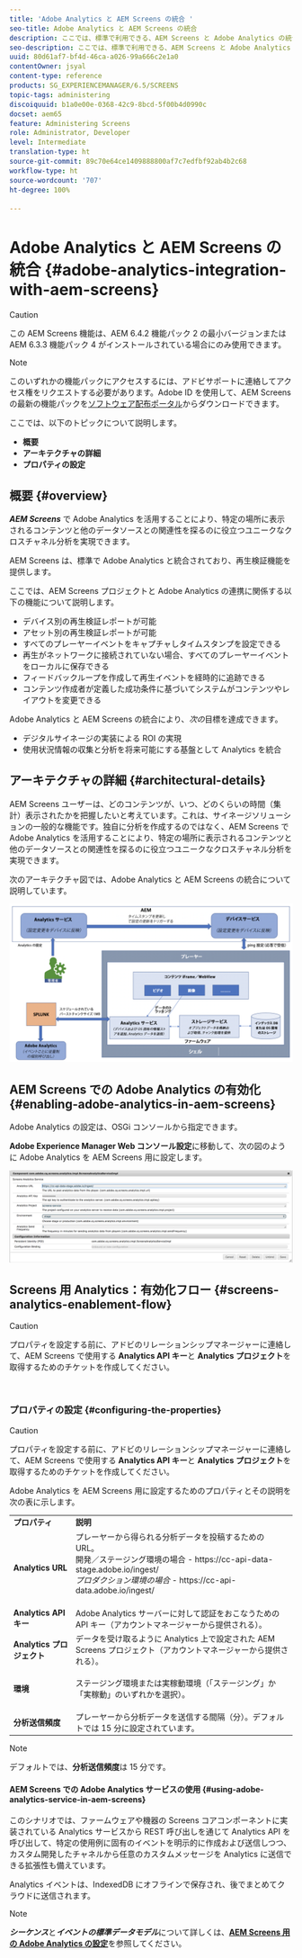 ```yaml
---
title: 'Adobe Analytics と AEM Screens の統合 '
seo-title: Adobe Analytics と AEM Screens の統合
description: ここでは、標準で利用できる、AEM Screens と Adobe Analytics の統合について説明し、提供される再生検証機能についても紹介します。
seo-description: ここでは、標準で利用できる、AEM Screens と Adobe Analytics の統合について説明し、提供される再生検証機能についても紹介します。
uuid: 80d61af7-bf4d-46ca-a026-99a666c2e1a0
contentOwner: jsyal
content-type: reference
products: SG_EXPERIENCEMANAGER/6.5/SCREENS
topic-tags: administering
discoiquuid: b1a0e00e-0368-42c9-8bcd-5f00b4d0990c
docset: aem65
feature: Administering Screens
role: Administrator, Developer
level: Intermediate
translation-type: ht
source-git-commit: 89c70e64ce1409888800af7c7edfbf92ab4b2c68
workflow-type: ht
source-wordcount: '707'
ht-degree: 100%

---
```



# Adobe Analytics と AEM Screens の統合 {#adobe-analytics-integration-with-aem-screens}

>[!CAUTION]
>
>この AEM Screens 機能は、AEM 6.4.2 機能パック 2 の最小バージョンまたは AEM 6.3.3 機能パック 4 がインストールされている場合にのみ使用できます。

>[!NOTE]
>
>このいずれかの機能パックにアクセスするには、アドビサポートに連絡してアクセス権をリクエストする必要があります。Adobe ID を使用して、AEM Screens の最新の機能パックを[ソフトウェア配布ポータル](https://experience.adobe.com/#/downloads/content/software-distribution/en/aem.html)からダウンロードできます。

ここでは、以下のトピックについて説明します。

* **概要**
* **アーキテクチャの詳細**
* **プロパティの設定**

## 概要 {#overview}

***AEM Screens*** で Adobe Analytics を活用することにより、特定の場所に表示されるコンテンツと他のデータソースとの関連性を探るのに役立つユニークなクロスチャネル分析を実現できます。

AEM Screens は、標準で Adobe Analytics と統合されており、再生検証機能を提供します。

ここでは、AEM Screens プロジェクトと Adobe Analytics の連携に関係する以下の機能について説明します。

* デバイス別の再生検証レポートが可能
* アセット別の再生検証レポートが可能
* すべてのプレーヤーイベントをキャプチャしタイムスタンプを設定できる
* 再生がネットワークに接続されていない場合、すべてのプレーヤーイベントをローカルに保存できる
* フィードバックループを作成して再生イベントを経時的に追跡できる
* コンテンツ作成者が定義した成功条件に基づいてシステムがコンテンツやレイアウトを変更できる

Adobe Analytics と AEM Screens の統合により、*次の*&#x200B;目標を達成できます。

* デジタルサイネージの実装による ROI の実現
* 使用状況情報の収集と分析を将来可能にする基盤として Analytics を統合

## アーキテクチャの詳細 {#architectural-details}

AEM Screens ユーザーは、どのコンテンツが、いつ、どのくらいの時間（集計）表示されたかを把握したいと考えています。これは、サイネージソリューションの一般的な機能です。独自に分析を作成するのではなく、AEM Screens で Adobe Analytics を活用することにより、特定の場所に表示されるコンテンツと他のデータソースとの関連性を探るのに役立つユニークなクロスチャネル分析を実現できます。

次のアーキテクチャ図では、Adobe Analytics と AEM Screens の統合について説明しています。

![screen_shot_2018-09-12at85611am](assets/screen_shot_2018-09-12at85611am.png)

## AEM Screens での Adobe Analytics の有効化 {#enabling-adobe-analytics-in-aem-screens}

Adobe Analytics の設定は、OSGi コンソールから指定できます。

**Adobe Experience Manager Web コンソール設定**&#x200B;に移動して、次の図のように Adobe Analytics を AEM Screens 用に設定します。

![screen_shot_2018-09-04at25550pm](assets/screen_shot_2018-09-04at25550pm.png)

## Screens 用 Analytics：有効化フロー {#screens-analytics-enablement-flow}

>[!CAUTION]
>
>プロパティを設定する前に、アドビのリレーションシップマネージャーに連絡して、AEM Screens で使用する **Analytics API キー**&#x200B;と **Analytics プロジェクト**&#x200B;を取得するためのチケットを作成してください。

![]()

### プロパティの設定 {#configuring-the-properties}

>[!CAUTION]
>
>プロパティを設定する前に、アドビのリレーションシップマネージャーに連絡して、AEM Screens で使用する **Analytics API キー**&#x200B;と **Analytics プロジェクト**&#x200B;を取得するためのチケットを作成してください。

Adobe Analytics を AEM Screens 用に設定するためのプロパティとその説明を次の表に示します。

<table>
 <tbody>
  <tr>
   <td><strong>プロパティ</strong></td>
   <td><strong>説明</strong></td>
  </tr>
  <tr>
   <td><strong>Analytics URL</strong></td>
   <td>プレーヤーから得られる分析データを投稿するための URL。<br>
   開発／ステージング環境の場合</em> - https://cc-api-data-stage.adobe.io/ingest/<br /> <em>プロダクション環境の場合</em> - https://cc-api-data.adobe.io/ingest/</em><br /> <br /></td>
  </tr>
  <tr>
   <td><strong>Analytics API キー</strong></td>
   <td>Adobe Analytics サーバーに対して認証をおこなうための API キー（アカウントマネージャーから提供される）。</td>
  </tr>
  <tr>
   <td><strong>Analytics プロジェクト</strong></td>
   <td>データを受け取るように Analytics 上で設定された AEM Screens プロジェクト（アカウントマネージャーから提供される）。</td>
  </tr>
  <tr>
   <td><strong>環境</strong></td>
   <td><p>ステージング環境または実稼動環境（「ステージング」か「実稼動」のいずれかを選択）。</p></td>
  </tr>
  <tr>
   <td><strong>分析送信頻度</strong></td>
   <td>プレーヤーから分析データを送信する間隔（分）。デフォルトでは 15 分に設定されています。</td>
  </tr>
 </tbody>
</table>

>[!NOTE]
>
>デフォルトでは、**分析送信頻度**&#x200B;は 15 分です。

#### AEM Screens での Adobe Analytics サービスの使用 {#using-adobe-analytics-service-in-aem-screens}

このシナリオでは、ファームウェアや機器の Screens コアコンポーネントに実装されている Analytics サービスから REST 呼び出しを通じて Analytics API を呼び出して、特定の使用例に固有のイベントを明示的に作成および送信しつつ、カスタム開発したチャネルから任意のカスタムメッセージを Analytics に送信できる拡張性も備えています。

Analytics イベントは、IndexedDB にオフラインで保存され、後でまとめてクラウドに送信されます。

>[!NOTE]
>
>***シーケンス***&#x200B;と&#x200B;***イベントの標準データモデル***&#x200B;について詳しくは、**[AEM Screens 用の Adobe Analytics の設定](configuring-adobe-analytics-aem-screens.md)**&#x200B;を参照してください。

